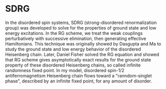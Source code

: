 # SDRG

In the disordered spin systems, SDRG (strong-disordered renormalization group) was developed to solve for the properties of ground state and low energy excitations. In the RG scheme, we treat the weak couplings perturbatively with successive elimination, then generating effective Hamiltonians. This technique was originally showed by Dasgupta and Ma to study the ground state and low energy behavior of the disordered Heisenberg chain. Later, Daniel Fisher solved the RG equation and showed that RG scheme gives asymptotically exact results for the ground state property of these disordered Heisenberg chains, so called infinite randomness fixed point. 
In my model, disordered spin-1/2 antiferromagnetism Heisenberg chain flows toward a "ranndom-singlet phase", described by an infinite fixed point, for any amount of disorder. 
